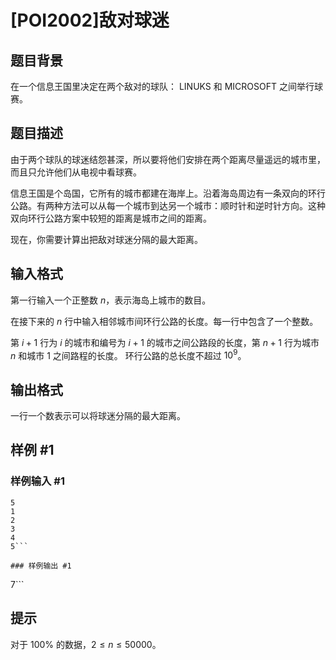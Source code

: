 # [POI2002]敌对球迷

## 题目背景

在一个信息王国里决定在两个敌对的球队： LINUKS 和 MICROSOFT 之间举行球赛。

## 题目描述

由于两个球队的球迷结怨甚深，所以要将他们安排在两个距离尽量遥远的城市里，而且只允许他们从电视中看球赛。

信息王国是个岛国，它所有的城市都建在海岸上。沿着海岛周边有一条双向的环行公路。有两种方法可以从每一个城市到达另一个城市：顺时针和逆时针方向。这种双向环行公路方案中较短的距离是城市之间的距离。

现在，你需要计算出把敌对球迷分隔的最大距离。

## 输入格式

第一行输入一个正整数 $n$，表示海岛上城市的数目。

在接下来的 $n$ 行中输入相邻城市间环行公路的长度。每一行中包含了一个整数。

第 $i+1$ 行为 $i$ 的城市和编号为 $i+1$ 的城市之间公路段的长度，第 $n+1$ 行为城市 $n$ 和城市 $1$ 之间路程的长度。
环行公路的总长度不超过 $10^9$。

## 输出格式

一行一个数表示可以将球迷分隔的最大距离。

## 样例 #1

### 样例输入 #1
```
5
1
2
3
4
5```

### 样例输出 #1

```
7```

## 提示

对于 $100\%$ 的数据，$2\le n\le50 000$。

